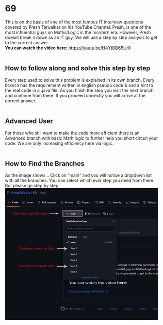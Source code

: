 # 69
This is on the basis of one of the most famous IT interview questions covered by Presh Talwalkar on his YouTube Channel. Presh, is one of the most influential guys on Maths/Logic in the mordern era.
However, Presh doesnt break it down as an IT guy. We will use a step by step analysis to get to the correct answer. <br>
<strong>You can watch the video here:</strong> https://youtu.be/H4YjOD65Ur0
<br><br>

<h2>How to follow along and solve this step by step</h2>
Every step used to solve this problem is explained in its own branch. Every branch has the requirement written in english pseudo code & and a hint to the real code in a  .java file. As you finish the step you visit the next branch and continue from there. If you proceed correctly you will arrive at the correct answer. 
<br><br>

<h2>Advanced User</h2>
For those who still want to make the code more efficient there is an Advanced branch with basic Math logic to further help you short circuit your code. We are only increasing efficiency here via logic.
<br><br>

<h2>How to Find the Branches</h2>
As the image shows... Click on "main" and you will notice a dropdown list with all the branches. You can select which ever step you need from there. But please go step by step. <br>
<img src="https://github.com/YohanWadia/69/blob/main/Capture.png" alt="...">


